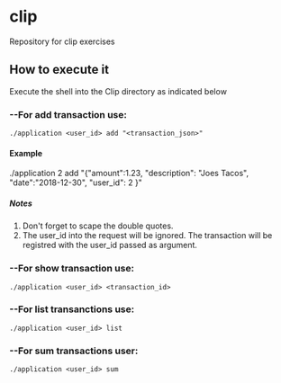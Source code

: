 # clip
Repository for clip exercises 

## How to execute it
Execute the shell into the Clip directory as indicated below

### --For add transaction use:
	./application <user_id> add "<transaction_json>"
#### Example
  ./application 2 add "{\"amount\":1.23, \"description\": \"Joes Tacos\", \"date\":\"2018-12-30\", \"user_id\": 2 }"
##### Notes 
1. Don't forget to scape the double quotes.
2. The user_id into the request will be ignored. The transaction will be registred with the user_id passed as argument.
### --For show transaction use:
	./application <user_id> <transaction_id>
### --For list transanctions use:
	./application <user_id> list
### --For sum transactions user:
	./application <user_id> sum

